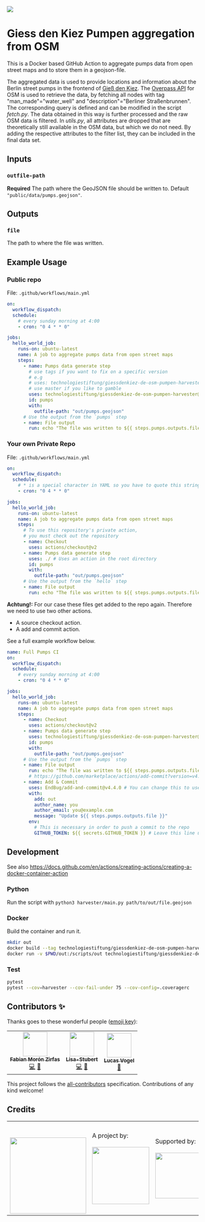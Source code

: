 ![](https://img.shields.io/badge/Build%20with%20%E2%9D%A4%EF%B8%8F-at%20Technologiesitftung%20Berlin-blue)

# Giess den Kiez Pumpen aggregation from OSM

This is a Docker based GitHub Action to aggregate pumps data from open street maps and to store them in a geojson-file. 

The aggregated data is used to provide locations and information about the Berlin street pumps in the frontend of [Gieß den Kiez](https://github.com/technologiestiftung/giessdenkiez-de).
The [Overpass API](http://overpass-api.de) for OSM is used to retrieve the data, by fetching all nodes with tag "man_made"="water_well" and "description"="Berliner Straßenbrunnen". The corresponding query is defined and can be modified in the script *fetch.py*. 
The data obtained in this way is further processed and the raw OSM data is filtered. In *utils.py*, all attributes are dropped that are theoretically still available in the OSM data, but which we do not need. By adding the respective attributes to the filter list, they can be included in the final data set.


## Inputs 

### `outfile-path`

**Required** The path where the GeoJSON file should be written to. Default `"public/data/pumps.geojson"`.

## Outputs

### `file`

The path to where the file was written.

## Example Usage

### Public repo

File: `.github/workflows/main.yml`

```yml
on:
  workflow_dispatch:
  schedule:
    # every sunday morning at 4:00
    - cron: "0 4 * * 0"

jobs:
  hello_world_job:
    runs-on: ubuntu-latest
    name: A job to aggregate pumps data from open street maps
    steps:
      - name: Pumps data generate step
        # use tags if you want to fix on a specific version
        # e.g 
        # uses: technologiestiftung/giessdenkiez-de-osm-pumpen-harvester@1.2.0
        # use master if you like to gamble
        uses: technologiestiftung/giessdenkiez-de-osm-pumpen-harvester@master
        id: pumps
        with:
          outfile-path: "out/pumps.geojson"
      # Use the output from the `pumps` step
      - name: File output
        run: echo "The file was written to ${{ steps.pumps.outputs.file }}"
```

### Your own Private Repo

File: `.github/workflows/main.yml`

```yml
on:
  workflow_dispatch:
  schedule:
    # * is a special character in YAML so you have to quote this string
    - cron: "0 4 * * 0"

jobs:
  hello_world_job:
    runs-on: ubuntu-latest
    name: A job to aggregate pumps data from open street maps
    steps:
      # To use this repository's private action,
      # you must check out the repository
      - name: Checkout
        uses: actions/checkout@v2
      - name: Pumps data generate step
        uses: ./ # Uses an action in the root directory
        id: pumps
        with:
          outfile-path: "out/pumps.geojson"
      # Use the output from the `hello` step
      - name: File output
        run: echo "The file was written to ${{ steps.pumps.outputs.file }}"
```

**Achtung!:** For our case these files get added to the repo again. Therefore we need to use two other actions.

- A source checkout action.
- A add and commit action.

See a full example workflow below.

```yml
name: Full Pumps CI
on:
  workflow_dispatch:
  schedule:
    # every sunday morning at 4:00
    - cron: "0 4 * * 0"

jobs:
  hello_world_job:
    runs-on: ubuntu-latest
    name: A job to aggregate pumps data from open street maps
    steps:
      - name: Checkout
        uses: actions/checkout@v2
      - name: Pumps data generate step
        uses: technologiestiftung/giessdenkiez-de-osm-pumpen-harvester@master
        id: pumps
        with:
          outfile-path: "out/pumps.geojson"
      # Use the output from the `pumps` step
      - name: File output
        run: echo "The file was written to ${{ steps.pumps.outputs.file }}"
        # https://github.com/marketplace/actions/add-commit?version=v4.4.0
      - name: Add & Commit
        uses: EndBug/add-and-commit@v4.4.0 # You can change this to use a specific version
        with:
          add: out
          author_name: you
          author_email: you@example.com
          message: "Update ${{ steps.pumps.outputs.file }}"
        env:
          # This is necessary in order to push a commit to the repo
          GITHUB_TOKEN: ${{ secrets.GITHUB_TOKEN }} # Leave this line unchanged
```


## Development

See also https://docs.github.com/en/actions/creating-actions/creating-a-docker-container-action

### Python

Run the script with `python3 harvester/main.py path/to/out/file.geojson`

### Docker  

Build the container and run it.

```bash
mkdir out
docker build --tag technologiestiftung/giessdenkiez-de-osm-pumpen-harvester .
docker run -v $PWD/out:/scripts/out technologiestiftung/giessdenkiez-de-osm-pumpen-harvester path/scripts/out/outfile.json
```

### Test

```bash
pytest
pytest --cov=harvester --cov-fail-under 75 --cov-config=.coveragerc
```

## Contributors ✨

Thanks goes to these wonderful people ([emoji key](https://allcontributors.org/docs/en/emoji-key)):

<!-- ALL-CONTRIBUTORS-LIST:START - Do not remove or modify this section -->
<!-- prettier-ignore-start -->
<!-- markdownlint-disable -->
<table>
  <tr>
    <td align="center"><a href="https://fabianmoronzirfas.me/"><img src="https://avatars.githubusercontent.com/u/315106?v=4?s=64" width="64px;" alt=""/><br /><sub><b>Fabian Morón Zirfas</b></sub></a><br /><a href="https://github.com/technologiestiftung/giessdenkiez-de-osm-pumpen-harvester/commits?author=ff6347" title="Code">💻</a> <a href="https://github.com/technologiestiftung/giessdenkiez-de-osm-pumpen-harvester/commits?author=ff6347" title="Documentation">📖</a></td>
    <td align="center"><a href="https://github.com/Lisa-Stubert"><img src="https://avatars.githubusercontent.com/u/61182572?v=4?s=64" width="64px;" alt=""/><br /><sub><b>Lisa-Stubert</b></sub></a><br /><a href="https://github.com/technologiestiftung/giessdenkiez-de-osm-pumpen-harvester/commits?author=Lisa-Stubert" title="Code">💻</a> <a href="https://github.com/technologiestiftung/giessdenkiez-de-osm-pumpen-harvester/commits?author=Lisa-Stubert" title="Documentation">📖</a></td>
    <td align="center"><a href="https://github.com/vogelino"><img src="https://avatars.githubusercontent.com/u/2759340?v=4?s=64" width="64px;" alt=""/><br /><sub><b>Lucas Vogel</b></sub></a><br /><a href="https://github.com/technologiestiftung/giessdenkiez-de-osm-pumpen-harvester/commits?author=vogelino" title="Documentation">📖</a></td>
  </tr>
</table>

<!-- markdownlint-restore -->
<!-- prettier-ignore-end -->

<!-- ALL-CONTRIBUTORS-LIST:END -->

This project follows the [all-contributors](https://github.com/all-contributors/all-contributors) specification. Contributions of any kind welcome!

## Credits

<table>
  <tr>
    <td>
      <a src="https://citylab-berlin.org/en/start/">
        <br />
        <br />
        <img width="200" src="https://logos.citylab-berlin.org/logo-citylab-berlin.svg" />
      </a>
    </td>
    <td>
      A project by: <a src="https://www.technologiestiftung-berlin.de/en/">
        <br />
        <br />
        <img width="150" src="https://logos.citylab-berlin.org/logo-technologiestiftung-berlin-en.svg" />
      </a>
    </td>
    <td>
      Supported by:
      <br />
      <br />
      <img width="120" src="https://logos.citylab-berlin.org/logo-berlin.svg" />
    </td>
  </tr>
</table>